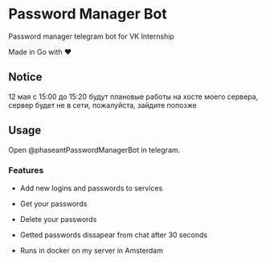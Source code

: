 # Password Manager Bot

Password manager telegram bot for VK Internship

Made in Go with ❤️

## Notice
12 мая с 15:00 до 15:20 будут плановые работы на хосте моего сервера, сервер будет не в сети, пожалуйста, зайдите попозже 

## Usage
Open @phaseantPasswordManagerBot in telegram.

### Features

- Add new logins and passwords to services

- Get your passwords

- Delete your passwords

- Getted passwords dissapear from chat after 30 seconds

- Runs in docker on my server in Amsterdam

